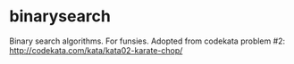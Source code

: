 # binarysearch
Binary search algorithms. For funsies. Adopted from codekata problem #2: http://codekata.com/kata/kata02-karate-chop/
